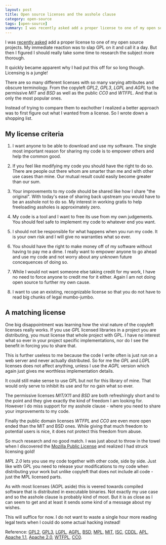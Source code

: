 ```yaml
---
layout: post
title: Open source licenses and the asshole clause
category: open-source
tags: [open-source]
summary: I was recently asked add a proper license to one of my open source projects. My immediate reaction was to slap GPL on it and call it a day. But then I figured I should really take some time to research the subject more thorough.
---
```

I was [recently asked](https://github.com/tobiassjosten/FacebookServiceProvider/pull/7) add a proper license to one of my open source projects. My immediate reaction was to slap GPL on it and call it a day. But then I figured I should really take some time to research the subject more thorough.

It quickly became apparent why I had put this off for so long though. Licensing is a jungle!

There are so many different licenses with so many varying attributes and obscure terminology. From the copyleft *GPL2*, *GPL3*, *LGPL* and *AGPL* to the permissive *MIT* and *BSD* as well as the public *CC0* and *WTFPL*. And that is only the most popular ones.

Instead of trying to compare them to eachother I realized a better approach was to first figure out what I wanted from a license. So I wrote down a shopping list.

## My license criteria

1) I want anyone to be able to download and use my software. The single most important reason for sharing my code is to empower others and help the common good.

2) If you feel like modifying my code you should have the right to do so. There are people out there whom are smarter than me and with other use cases than mine. Our mutual result could easily become greater than our sum.

3) Your improvements to my code should be shared like how I share "the original". With today's ease of sharing back upstream you would have to be an asshole not to do so. My interest in working gratis to help freeloading assholes is approximately zero.

4) My code is a tool and I want to free its use from my own judgements. You should feel safe to implement my code to whatever end you want.

5) I should not be responsible for what happens when you run my code. It is your own risk and I will give no warranties what so ever.

6) You should have the right to make money off of my software without having to pay me a dime. I really want to empower anyone to go ahead and use my code and not worry about any unknown future concequences of doing so.

7) While I would not want someone else taking credit for my work, I have no need to force anyone to credit me for it either. Again I am not doing open source to further my own cause.

8) I want to use an existing, recognizable license so that you do not have to read big chunks of legal mumbo-jumbo.

## A matching license

One big disappointment was learning how the viral nature of the copyleft licenses really works. If you use *GPL* licensed libraries in a project you are distributing, you must license that whole project with GPL. I have no interest what so ever in your project specific implementations, nor do I see the benefit in forcing you to share that.

This is further useless to me because the code I write often is just run on a web server and never actually distributed. So for me the *GPL* and *LGPL* licenses does not affect anything, unless I use the *AGPL* version which again just gives me worthless implementation details.

It could still make sense to use GPL but not for this library of mine. That would only serve to inhibit its use and for no gain what so ever.

The permissive licenses *MIT/X11* and *BSD* are both refreshingly short and to the point and they give exactly the kind of freedom I am looking for. However I do miss support for my asshole clause - where you need to share your improvements to my code.

Finally the public domain licenses *WTFPL* and *CC0* are even more open ended than the MIT and BSD ones. While giving that much freedom to potential users is nice, it does not protect this freedom from abuse.

So much research and no good match. I was just about to throw in the towel when I discovered the [Mozilla Public License](http://www.mozilla.org/MPL/2.0/) and realized I had struck licensing gold!

*MPL 2.0* lets you use my code together with other code, side by side. Just like with GPL you need to release your modifications to my code when distributing your work but unlike copyleft that does not include all code - just the MPL licensed parts.

As with most licenses (AGPL aside) this is veered towards compiled software that is distributed in executable binaries. Not exactly my use case and so the asshole clause is probably kind of moot. But it is as close as I can seem to get and at least it sends some kind of a message about my wishes.

This will suffice for now. I do not want to waste a single hour more reading legal texts when I could do some actual hacking instead!

Reference: [GPL2](http://www.gnu.org/licenses/old-licenses/gpl-2.0.html), [GPL3](http://www.gnu.org/licenses/gpl.html), [LGPL](http://www.gnu.org/licenses/lgpl.html), [AGPL](http://www.gnu.org/licenses/agpl.html), [BSD](http://www.xfree86.org/3.3.6/COPYRIGHT2.html#6), [MPL](http://www.mozilla.org/MPL/2.0/), [MIT](http://www.opensource.org/licenses/mit-license.php), [ISC](http://www.isc.org/software/license), [CDDL](http://hub.opensolaris.org/bin/download/Main/licensing/cddllicense.txt), [APL](http://www.opensource.org/licenses/apl1.0.php), [Apache 1.1](http://www.apache.org/licenses/LICENSE-1.1), [Apache 2.0](http://www.apache.org/licenses/LICENSE-2.0), [WTFPL](http://sam.zoy.org/wtfpl/), [CC0](http://creativecommons.org/publicdomain/zero/1.0/legalcode).
